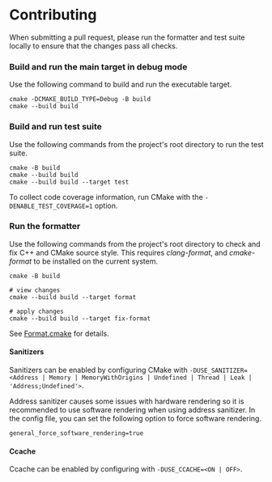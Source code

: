 # Contributing

When submitting a pull request, please run the formatter and test suite locally to ensure that the changes pass all checks.

### Build and run the main target in debug mode

Use the following command to build and run the executable target.

```
cmake -DCMAKE_BUILD_TYPE=Debug -B build
cmake --build build
```

### Build and run test suite

Use the following commands from the project's root directory to run the test suite.

```
cmake -B build
cmake --build build
cmake --build build --target test
```

To collect code coverage information, run CMake with the `-DENABLE_TEST_COVERAGE=1` option.

### Run the formatter

Use the following commands from the project's root directory to check and fix C++ and CMake source style.
This requires _clang-format_, and _cmake-format_ to be installed on the current system.

```
cmake -B build

# view changes
cmake --build build --target format

# apply changes
cmake --build build --target fix-format
```

See [Format.cmake](https://github.com/TheLartians/Format.cmake) for details.


#### Sanitizers

Sanitizers can be enabled by configuring CMake with `-DUSE_SANITIZER=<Address | Memory | MemoryWithOrigins | Undefined | Thread | Leak | 'Address;Undefined'>`.

Address sanitizer causes some issues with hardware rendering so it is recommended to use software rendering when using address sanitizer. In the config file, you can set the following option to force software rendering.

```
general_force_software_rendering=true
```

#### Ccache

Ccache can be enabled by configuring with `-DUSE_CCACHE=<ON | OFF>`.
